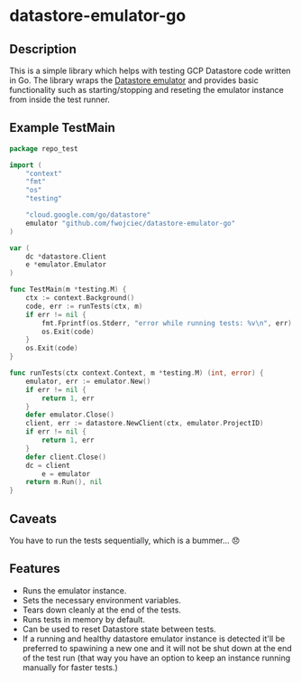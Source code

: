 # datastore-emulator-go

## Description
This is a simple library which helps with testing GCP Datastore code written in
Go. The library wraps the
[Datastore emulator](https://cloud.google.com/datastore/docs/tools/datastore-emulator) and provides basic functionality such as starting/stopping and
reseting the emulator instance from inside the test runner.

## Example TestMain

```go
package repo_test

import (
	"context"
	"fmt"
	"os"
	"testing"

	"cloud.google.com/go/datastore"
	emulator "github.com/fwojciec/datastore-emulator-go"
)

var (
    dc *datastore.Client
    e *emulator.Emulator
)

func TestMain(m *testing.M) {
	ctx := context.Background()
	code, err := runTests(ctx, m)
	if err != nil {
		fmt.Fprintf(os.Stderr, "error while running tests: %v\n", err)
		os.Exit(code)
	}
	os.Exit(code)
}

func runTests(ctx context.Context, m *testing.M) (int, error) {
	emulator, err := emulator.New()
	if err != nil {
		return 1, err
	}
	defer emulator.Close()
	client, err := datastore.NewClient(ctx, emulator.ProjectID)
	if err != nil {
		return 1, err
	}
	defer client.Close()
	dc = client
    	e = emulator
	return m.Run(), nil
}
```

## Caveats

You have to run the tests sequentially, which is a bummer... 😞

## Features

- Runs the emulator instance.
- Sets the necessary environment variables.
- Tears down cleanly at the end of the tests.
- Runs tests in memory by default.
- Can be used to reset Datastore state between tests.
- If a running and healthy datastore emulator instance is detected it'll be preferred to spawining a new one and it will not be shut down at the end of the test run (that way you have an option to keep an instance running manually for faster tests.)
